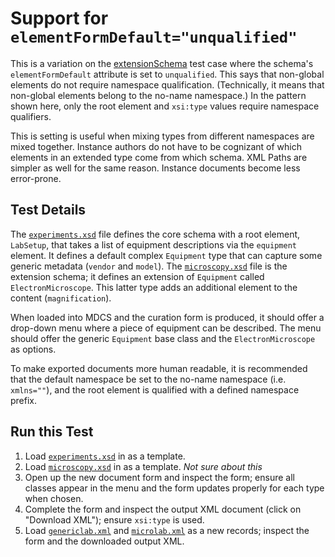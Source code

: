 # Support for `elementFormDefault="unqualified"`

This is a variation on the [extensionSchema](../extensionSchema) test
case where the schema's `elementFormDefault` attribute is set to
`unqualified`.  This says that non-global elements do not require
namespace qualification.  (Technically, it means that non-global
elements belong to the no-name namespace.)  In the pattern shown here,
only the root element and `xsi:type` values require namespace
qualifiers.  

This is setting is useful when mixing types from different namespaces
are mixed together.  Instance authors do not have to be cognizant of
which elements in an extended type come from which schema.  XML Paths
are simpler as well for the same reason.  Instance documents become
less error-prone.  

## Test Details

The [`experiments.xsd`](experiments.xsd) file defines the core schema
with a root element, `LabSetup`, that takes a list of equipment
descriptions via the `equipment` element.  It defines a default
complex `Equipment` type that can capture some generic metadata
(`vendor` and `model`).  The [`microscopy.xsd`](microscopy.xsd) file
is the extension schema; it defines an extension of `Equipment` called
`ElectronMicroscope`.  This latter type adds an additional element to
the content (`magnification`).

When loaded into MDCS and the curation form is produced, it should
offer a drop-down menu where a piece of equipment can be
described. The menu should offer the generic `Equipment` base class and
the `ElectronMicroscope` as options.

To make exported documents more human readable, it is recommended that
the default namespace be set to the no-name namespace
(i.e. `xmlns=""`), and the root element is qualified with a defined
namespace prefix.  

## Run this Test

1. Load [`experiments.xsd`](experiments.xsd) in as a template.
2. Load [`microscopy.xsd`](microscopy.xsd) in as a template.  _Not
   sure about this_
2. Open up the new document form and inspect the form; ensure all
   classes appear in the menu and the form updates properly for each
   type when chosen.
3. Complete the form and inspect the output XML document (click on
   "Download XML"); ensure `xsi:type` is used.
4. Load [`genericlab.xml`](genericlab.xml) and
   [`microlab.xml`](microlab.xml) as a new records; inspect 
   the form and the downloaded output XML. 

